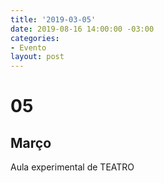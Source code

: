 ```yaml
---
title: '2019-03-05'
date: 2019-08-16 14:00:00 -03:00
categories:
- Evento
layout: post
---
```


# 05
## Março
Aula experimental de TEATRO